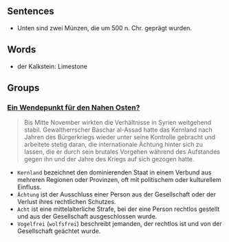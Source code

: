 ## Sentences
- Unten sind zwei Münzen, die um 500 n. Chr. geprägt wurden.

## Words
- der Kalkstein: Limestone

## Groups

### [Ein Wendepunkt für den Nahen Osten?](https://www.faz.net/aktuell/politik/assad-sturz-in-syrien-ein-wendepunkt-fuer-den-nahen-osten-110179826.html)
> Bis Mitte November wirkten die Verhältnisse in Syrien weitgehend stabil. Gewaltherrscher Baschar al-Assad hatte das Kernland nach Jahren des Bürgerkriegs wieder unter seine Kontrolle gebracht und arbeitete stetig daran, die internationale Ächtung hinter sich zu lassen, die er durch sein brutales Vorgehen während des Aufstandes gegen ihn und der Jahre des Kriegs auf sich gezogen hatte.
- `Kernland` bezeichnet den dominierenden Staat in einem Verbund aus mehreren Regionen oder Provinzen, oft mit politischem oder kulturellem Einfluss.
- `Ächtung` ist der Ausschluss einer Person aus der Gesellschaft oder der Verlust ihres rechtlichen Schutzes.
- `Acht` ist eine mittelalterliche Strafe, bei der eine Person rechtlos gestellt und aus der Gesellschaft ausgeschlossen wurde.
- `Vogelfrei` (`wolfsfrei`) beschreibt jemanden, der rechtlos ist und von der Gesellschaft geächtet wurde.
